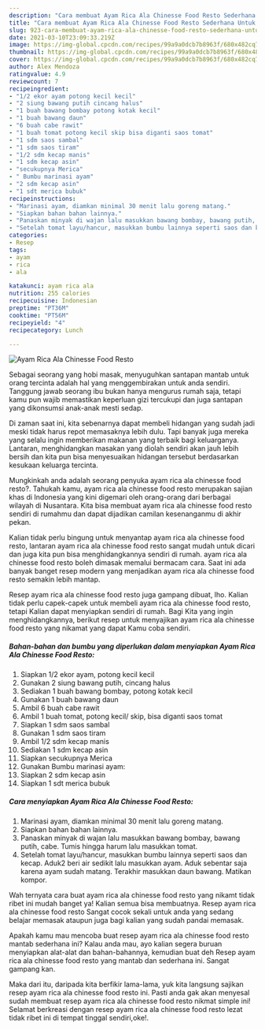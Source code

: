```yaml
---
description: "Cara membuat Ayam Rica Ala Chinesse Food Resto Sederhana Untuk Jualan"
title: "Cara membuat Ayam Rica Ala Chinesse Food Resto Sederhana Untuk Jualan"
slug: 923-cara-membuat-ayam-rica-ala-chinesse-food-resto-sederhana-untuk-jualan
date: 2021-03-10T23:09:33.219Z
image: https://img-global.cpcdn.com/recipes/99a9a0dcb7b8963f/680x482cq70/ayam-rica-ala-chinesse-food-resto-foto-resep-utama.jpg
thumbnail: https://img-global.cpcdn.com/recipes/99a9a0dcb7b8963f/680x482cq70/ayam-rica-ala-chinesse-food-resto-foto-resep-utama.jpg
cover: https://img-global.cpcdn.com/recipes/99a9a0dcb7b8963f/680x482cq70/ayam-rica-ala-chinesse-food-resto-foto-resep-utama.jpg
author: Alex Mendoza
ratingvalue: 4.9
reviewcount: 7
recipeingredient:
- "1/2 ekor ayam potong kecil kecil"
- "2 siung bawang putih cincang halus"
- "1 buah bawang bombay potong kotak kecil"
- "1 buah bawang daun"
- "6 buah cabe rawit"
- "1 buah tomat potong kecil skip bisa diganti saos tomat"
- "1 sdm saos sambal"
- "1 sdm saos tiram"
- "1/2 sdm kecap manis"
- "1 sdm kecap asin"
- "secukupnya Merica"
- " Bumbu marinasi ayam"
- "2 sdm kecap asin"
- "1 sdt merica bubuk"
recipeinstructions:
- "Marinasi ayam, diamkan minimal 30 menit lalu goreng matang."
- "Siapkan bahan bahan lainnya."
- "Panaskan minyak di wajan lalu masukkan bawang bombay, bawang putih, cabe. Tumis hingga harum lalu masukkan tomat."
- "Setelah tomat layu/hancur, masukkan bumbu lainnya seperti saos dan kecap. Aduk2 beri air sedikit lalu masukkan ayam. Aduk sebentar saja karena ayam sudah matang. Terakhir masukkan daun bawang. Matikan kompor."
categories:
- Resep
tags:
- ayam
- rica
- ala

katakunci: ayam rica ala 
nutrition: 255 calories
recipecuisine: Indonesian
preptime: "PT36M"
cooktime: "PT56M"
recipeyield: "4"
recipecategory: Lunch

---
```



![Ayam Rica Ala Chinesse Food Resto](https://img-global.cpcdn.com/recipes/99a9a0dcb7b8963f/680x482cq70/ayam-rica-ala-chinesse-food-resto-foto-resep-utama.jpg)

Sebagai seorang yang hobi masak, menyuguhkan santapan mantab untuk orang tercinta adalah hal yang menggembirakan untuk anda sendiri. Tanggung jawab seorang ibu bukan hanya mengurus rumah saja, tetapi kamu pun wajib memastikan keperluan gizi tercukupi dan juga santapan yang dikonsumsi anak-anak mesti sedap.

Di zaman  saat ini, kita sebenarnya dapat membeli hidangan yang sudah jadi meski tidak harus repot memasaknya lebih dulu. Tapi banyak juga mereka yang selalu ingin memberikan makanan yang terbaik bagi keluarganya. Lantaran, menghidangkan masakan yang diolah sendiri akan jauh lebih bersih dan kita pun bisa menyesuaikan hidangan tersebut berdasarkan kesukaan keluarga tercinta. 



Mungkinkah anda adalah seorang penyuka ayam rica ala chinesse food resto?. Tahukah kamu, ayam rica ala chinesse food resto merupakan sajian khas di Indonesia yang kini digemari oleh orang-orang dari berbagai wilayah di Nusantara. Kita bisa membuat ayam rica ala chinesse food resto sendiri di rumahmu dan dapat dijadikan camilan kesenanganmu di akhir pekan.

Kalian tidak perlu bingung untuk menyantap ayam rica ala chinesse food resto, lantaran ayam rica ala chinesse food resto sangat mudah untuk dicari dan juga kita pun bisa menghidangkannya sendiri di rumah. ayam rica ala chinesse food resto boleh dimasak memalui bermacam cara. Saat ini ada banyak banget resep modern yang menjadikan ayam rica ala chinesse food resto semakin lebih mantap.

Resep ayam rica ala chinesse food resto juga gampang dibuat, lho. Kalian tidak perlu capek-capek untuk membeli ayam rica ala chinesse food resto, tetapi Kalian dapat menyiapkan sendiri di rumah. Bagi Kita yang ingin menghidangkannya, berikut resep untuk menyajikan ayam rica ala chinesse food resto yang nikamat yang dapat Kamu coba sendiri.

<!--inarticleads1-->

##### Bahan-bahan dan bumbu yang diperlukan dalam menyiapkan Ayam Rica Ala Chinesse Food Resto:

1. Siapkan 1/2 ekor ayam, potong kecil kecil
1. Gunakan 2 siung bawang putih, cincang halus
1. Sediakan 1 buah bawang bombay, potong kotak kecil
1. Gunakan 1 buah bawang daun
1. Ambil 6 buah cabe rawit
1. Ambil 1 buah tomat, potong kecil/ skip, bisa diganti saos tomat
1. Siapkan 1 sdm saos sambal
1. Gunakan 1 sdm saos tiram
1. Ambil 1/2 sdm kecap manis
1. Sediakan 1 sdm kecap asin
1. Siapkan secukupnya Merica
1. Gunakan  Bumbu marinasi ayam:
1. Siapkan 2 sdm kecap asin
1. Siapkan 1 sdt merica bubuk




<!--inarticleads2-->

##### Cara menyiapkan Ayam Rica Ala Chinesse Food Resto:

1. Marinasi ayam, diamkan minimal 30 menit lalu goreng matang.
1. Siapkan bahan bahan lainnya.
1. Panaskan minyak di wajan lalu masukkan bawang bombay, bawang putih, cabe. Tumis hingga harum lalu masukkan tomat.
1. Setelah tomat layu/hancur, masukkan bumbu lainnya seperti saos dan kecap. Aduk2 beri air sedikit lalu masukkan ayam. Aduk sebentar saja karena ayam sudah matang. Terakhir masukkan daun bawang. Matikan kompor.




Wah ternyata cara buat ayam rica ala chinesse food resto yang nikamt tidak ribet ini mudah banget ya! Kalian semua bisa membuatnya. Resep ayam rica ala chinesse food resto Sangat cocok sekali untuk anda yang sedang belajar memasak ataupun juga bagi kalian yang sudah pandai memasak.

Apakah kamu mau mencoba buat resep ayam rica ala chinesse food resto mantab sederhana ini? Kalau anda mau, ayo kalian segera buruan menyiapkan alat-alat dan bahan-bahannya, kemudian buat deh Resep ayam rica ala chinesse food resto yang mantab dan sederhana ini. Sangat gampang kan. 

Maka dari itu, daripada kita berfikir lama-lama, yuk kita langsung sajikan resep ayam rica ala chinesse food resto ini. Pasti anda gak akan menyesal sudah membuat resep ayam rica ala chinesse food resto nikmat simple ini! Selamat berkreasi dengan resep ayam rica ala chinesse food resto lezat tidak ribet ini di tempat tinggal sendiri,oke!.

